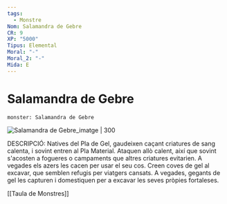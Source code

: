 ```yaml
---
tags:
  - Monstre
Nom: Salamandra de Gebre
CR: 9
XP: "5000"
Tipus: Elemental
Moral: "-"
Moral_2: "-"
Mida: E
---
```

# Salamandra de Gebre

```statblock
monster: Salamandra de Gebre
```

![Salamandra de Gebre_imatge | 300](https://static.wikia.nocookie.net/forgottenrealms/images/c/c4/FrostS5e.png/revision/latest?cb&#x3D;20181125035153)

DESCRIPCIÓ: 
Natives del Pla de Gel, gaudeixen caçant criatures de sang calenta, i sovint entren al Pla Material. Ataquen allò calent, així que sovint s'acosten a fogueres o campaments que altres criatures evitarien. A vegades els azers les cacen per usar el seu cos. Creen coves de gel al excavar, que semblen refugis per viatgers cansats. A vegades, gegants de gel les capturen i domestiquen per a excavar les seves pròpies fortaleses.

[[Taula de Monstres]]